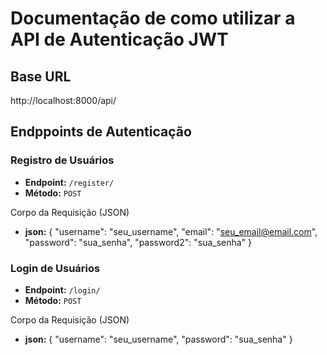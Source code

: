 # Documentação de como utilizar a API de Autenticação JWT 

## Base URL
http://localhost:8000/api/

## Endppoints de Autenticação 

### Registro de Usuários

- **Endpoint:** `/register/`
- **Método:** `POST`

Corpo da Requisição (JSON)

- **json:**
{
  "username": "seu_username",
  "email": "seu_email@email.com",
  "password": "sua_senha",
  "password2": "sua_senha"
}

### Login de Usuários

- **Endpoint:** `/login/`
- **Método:** `POST`

Corpo da Requisição (JSON)

- **json:**
{
  "username": "seu_username",
  "password": "sua_senha"
}